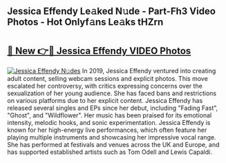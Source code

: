 ## Jessica Effendy Le𝚊ked N𝚞de - Part-Fh3 Video Photos - Hot Onlyf𝚊ns Le𝚊ks tHZrn

# <h2><a href="http://ab56211.deff.icu/?id=Jessica+Effendy">🔗 New 👉🔴 Jessica Effendy VIDEO Photos</a></h2>

[![Jessica Effendy N𝚞des](https://i.imgur.com/rIISA9y.gif)](http://ab56211.deff.icu/?id=Jessica+Effendy)
In 2019, Jessica Effendy ventured into creating adult content, selling webcam sessions and explicit photos. This move escalated her controversy, with critics expressing concerns over the sexualization of her young audience. She has faced bans and restrictions on various platforms due to her explicit content. Jessica Effendy has released several singles and EPs since her debut, including "Fading Fast", "Ghost", and "Wildflower". Her music has been praised for its emotional intensity, melodic hooks, and sonic experimentation. Jessica Effendy is known for her high-energy live performances, which often feature her playing multiple instruments and showcasing her impressive vocal range. She has performed at festivals and venues across the UK and Europe, and has supported established artists such as Tom Odell and Lewis Capaldi.
